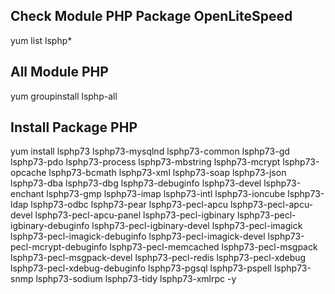 ## Check Module PHP Package OpenLiteSpeed
yum list lsphp*


## All Module PHP
yum groupinstall lsphp-all

## Install Package PHP
yum install lsphp73 lsphp73-mysqlnd lsphp73-common lsphp73-gd lsphp73-pdo lsphp73-process lsphp73-mbstring lsphp73-mcrypt lsphp73-opcache lsphp73-bcmath lsphp73-xml lsphp73-soap lsphp73-json lsphp73-dba lsphp73-dbg lsphp73-debuginfo lsphp73-devel lsphp73-enchant lsphp73-gmp lsphp73-imap lsphp73-intl lsphp73-ioncube lsphp73-ldap lsphp73-odbc lsphp73-pear lsphp73-pecl-apcu lsphp73-pecl-apcu-devel lsphp73-pecl-apcu-panel lsphp73-pecl-igbinary lsphp73-pecl-igbinary-debuginfo lsphp73-pecl-igbinary-devel lsphp73-pecl-imagick lsphp73-pecl-imagick-debuginfo lsphp73-pecl-imagick-devel lsphp73-pecl-mcrypt-debuginfo lsphp73-pecl-memcached lsphp73-pecl-msgpack lsphp73-pecl-msgpack-devel lsphp73-pecl-redis lsphp73-pecl-xdebug lsphp73-pecl-xdebug-debuginfo lsphp73-pgsql lsphp73-pspell lsphp73-snmp lsphp73-sodium lsphp73-tidy lsphp73-xmlrpc -y
